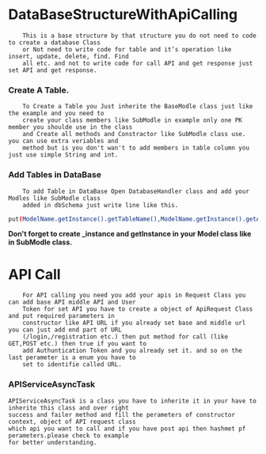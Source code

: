 # DataBaseStructureWithApiCalling
        This is a base structure by that structure you do not need to code to create a database Class
        or Not need to write code for table and it’s operation like insert, update, delete, find. Find
        all etc. and not to write code for call API and get response just set API and get response.

### Create A Table.
        To Create a Table you Just inherite the BaseModle class just like the example and you need to
        create your class members like SubModle in example only one PK member you shoulde use in the class
        and Create all methods and Constractor like SubModle class use. you can use extra veriables and
        method but is you don't wan't to add members in table column you just use simple String and int.

### Add Tables in DataBase
        To add Table in DataBase Open DatabaseHandler class and add your Modles like SubModle class
        added in dbSchema just write line like this.

```sh
put(ModelName.getInstance().getTableName(),ModelName.getInstance().getAllDBFileds());
```

**Don't forget to create _instance and getInstance in your Model class like in SubModle class.**

# API Call
        For API calling you need you add your apis in Request Class you can add base API middle API and User
        Token for set API you have to create a object of ApiRequest Class and put required parameters in
        constructor like API URL if you already set base and middle url you can just add end part of URL
        (/login,/registration etc.) then put method for call (like GET,POST etc.) then true if you want to
        add Authuntication Token and you already set it. and so on the last perameter is a enum you have to
        set to identifie called URL.

### APIServiceAsyncTask

    APIServiceAsyncTask is a class you have to inherite it in your have to inherite this class and over right
    success and failer method and fill the perameters of constructor context, object of API request class
    which api you want to call and if you have post api then hashmet pf perameters.please check to example
    for better understanding.